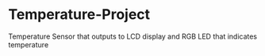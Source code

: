 # Temperature-Project
Temperature Sensor that outputs to LCD display and RGB LED that indicates temperature
